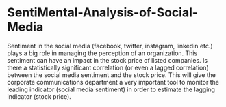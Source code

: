 # SentiMental-Analysis-of-Social-Media
Sentiment in the social media (facebook, twitter, instagram, linkedin etc.) plays a big role in managing the perception of an organization. This sentiment can have an impact in the stock price of listed companies. Is there a statistically significant correlation (or even a lagged correlation) between the social media sentiment and the stock price. This will give the corporate communications department a very important tool to monitor the leading indicator (social media sentiment) in order to estimate the lagging indicator (stock price).
